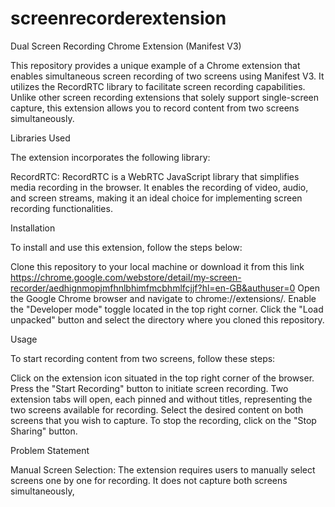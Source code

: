 # screenrecorderextension
Dual Screen Recording Chrome Extension (Manifest V3)

This repository provides a unique example of a Chrome extension that enables simultaneous screen recording of two screens using Manifest V3. It utilizes the RecordRTC library to facilitate screen recording capabilities. Unlike other screen recording extensions that solely support single-screen capture, this extension allows you to record content from two screens simultaneously.

Libraries Used

The extension incorporates the following library:

RecordRTC: RecordRTC is a WebRTC JavaScript library that simplifies media recording in the browser. It enables the recording of video, audio, and screen streams, making it an ideal choice for implementing screen recording functionalities.

Installation

To install and use this extension, follow the steps below:

Clone this repository to your local machine or download it from this link https://chrome.google.com/webstore/detail/my-screen-recorder/aedhignmopjmfhnlbhimfmcbhmlfcjjf?hl=en-GB&authuser=0
Open the Google Chrome browser and navigate to chrome://extensions/.
Enable the "Developer mode" toggle located in the top right corner.
Click the "Load unpacked" button and select the directory where you cloned this repository.

Usage

To start recording content from two screens, follow these steps:

Click on the extension icon situated in the top right corner of the browser.
Press the "Start Recording" button to initiate screen recording.
Two extension tabs will open, each pinned and without titles, representing the two screens available for recording.
Select the desired content on both screens that you wish to capture.
To stop the recording, click on the "Stop Sharing" button.

Problem Statement

Manual Screen Selection: The extension requires users to manually select screens one by one for recording. It does not capture both screens simultaneously,


